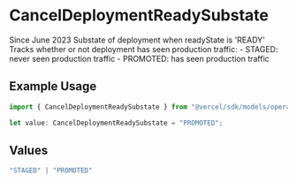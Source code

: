# CancelDeploymentReadySubstate

Since June 2023 Substate of deployment when readyState is 'READY' Tracks whether or not deployment has seen production traffic: - STAGED: never seen production traffic - PROMOTED: has seen production traffic

## Example Usage

```typescript
import { CancelDeploymentReadySubstate } from "@vercel/sdk/models/operations/canceldeployment.js";

let value: CancelDeploymentReadySubstate = "PROMOTED";
```

## Values

```typescript
"STAGED" | "PROMOTED"
```